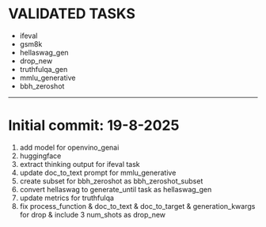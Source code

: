 # VALIDATED TASKS
- ifeval
- gsm8k
- hellaswag_gen
- drop_new
- truthfulqa_gen
- mmlu_generative
- bbh_zeroshot

-----------------------------------------

# Initial commit: 19-8-2025
1. add model for openvino_genai
2. huggingface
3. extract thinking output for ifeval task
4. update doc_to_text prompt for mmlu_generative
5. create subset for bbh_zeroshot as bbh_zeroshot_subset
6. convert hellaswag to generate_until task as hellaswag_gen
7. update metrics for truthfulqa
8. fix process_function & doc_to_text & doc_to_target & generation_kwargs for drop & include 3 num_shots as drop_new 